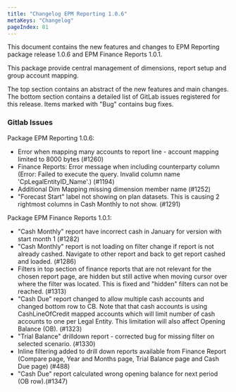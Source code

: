 ```yaml
---
title: "Changelog EPM Reporting 1.0.6"
metaKeys: "Changelog"
pageIndex: 81
---
```


This document contains the new features and changes to EPM Reporting package release 1.0.6 and EPM Finance Reports 1.0.1.

This package provide central management of dimensions, report setup and group account mapping.

The top section contains an abstract of the new features and main changes. The bottom section contains a detailed list of GitLab issues registered for this release. Items marked with "Bug" contains bug fixes.

### Gitlab Issues

Package EPM Reporting 1.0.6:

- Error when mapping many accounts to report line - account mapping limited to 8000 bytes (#1260)
- Finance Reports: Error message when including counterparty column (Error: Failed to execute the query. Invalid column name 'CpLegalEntityID_Name'.) (#1194)
- Additional Dim Mapping missing dimension member name (#1252)
- "Forecast Start" label not showing on plan datasets. This is causing 2 rightmost columns in Cash Monthly to not show. (#1291)

Package EPM Finance Reports 1.0.1:

- "Cash Monthly" report have incorrect cash in January for version with start month 1 (#1282)
- "Cash Monthly" report is not loading on filter change if report is not already cashed. Navigate to other report and back to get report cashed and loaded. (#1286)
- Filters in top section of finance reports that are not relevant for the chosen report page, are hidden but still active when moving cursor over where the filter was located. This is fixed and "hidden" filters can not be reached. (#1313)
- "Cash Due" report changed to allow multiple cash accounts and changed bottom row to CB. Note that that cash accounts is using CashLineOfCredit mapped accounts which will limit number of cash accounts to one per Legal Entity. This limitation will also affect Opening Balance (OB). (#1323)
- "Trial Balance" drilldown report - corrected bug for missing filter on selected scenario. (#1330)
- Inline filtering added to drill down reports available from Finance Report (Compare page, Year and Months page, Trial Balance page and Cash Due page) (#488)
- "Cash Due" report calculated wrong opening balance for next period (OB row).(#1347)
